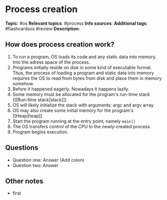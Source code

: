 # Process creation

**Topic**: #os
**Relevant topics**:  #process 
**Info sources**: 
**Additional tags**: #flashcardsos #review
**Description**: 


## How does process creation work?

1. To run a program, OS loads its code and any static data into memory. Into the adress space of the process.
2. Programs initially reside on disk in some kind of executable format. Thus, the process of loading a program and static data into memory requires the OS to read from bytes from disk and place them in memory somehow.
3. Before it happened eagerly. Nowadays it happens lazily.
4. Some memory must be allocated for the program's run-time stack ([[Run-time stack|stack]])
5. OS will likely initialize the stack with arguments: argc and argv array
6. OS may also create some initial memory for the program's [[Heap|heap]]
7. Start the program running at the entry point, namely <code>main()</code>
8. The OS transfers control of the CPU to the newly-created process.
9. Program begins execution.


## Questions

- Question one: Answer (Add colon)
- Question two: Answer


## Other notes

- first
